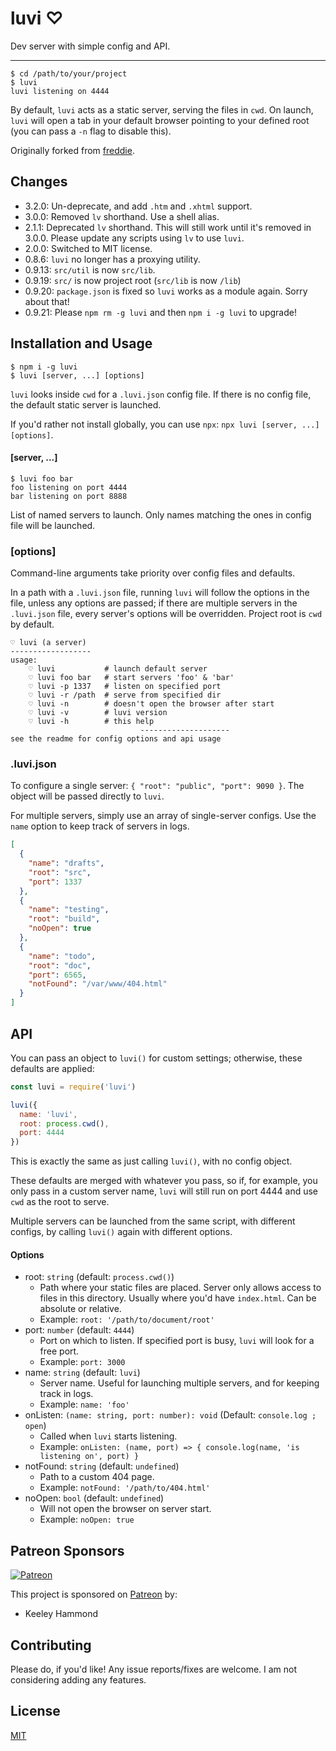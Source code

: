 # luvi ♡

Dev server with simple config and API.

----

```shell
$ cd /path/to/your/project
$ luvi
luvi listening on 4444
```

By default, `luvi` acts as a static server, serving the files in `cwd`.
On launch, `luvi` will open a tab in your default browser pointing to your
defined root (you can pass a `-n` flag to disable this).

Originally forked from [freddie](http://npm.im/freddie).

## Changes

* 3.2.0: Un-deprecate, and add `.htm` and `.xhtml` support.
* 3.0.0: Removed `lv` shorthand. Use a shell alias.
* 2.1.1: Deprecated `lv` shorthand. This will still work until it's removed in
  3.0.0. Please update any scripts using `lv` to use `luvi`.
* 2.0.0: Switched to MIT license.
* 0.8.6: `luvi` no longer has a proxying utility.
* 0.9.13: `src/util` is now `src/lib`.
* 0.9.19: `src/` is now project root (`src/lib` is now `/lib`)
* 0.9.20: `package.json` is fixed so `luvi` works as a module again. Sorry about that!
* 0.9.21: Please `npm rm -g luvi` and then `npm i -g luvi` to upgrade!

## Installation and Usage

```shell
$ npm i -g luvi
$ luvi [server, ...] [options]
```

`luvi` looks inside `cwd` for a `.luvi.json` config file.
If there is no config file, the default static server is launched.

If you'd rather not install globally, you can use `npx`:
`npx luvi [server, ...] [options]`.

#### [server, ...]

```shell
$ luvi foo bar
foo listening on port 4444
bar listening on port 8888
```

List of named servers to launch. Only names matching the ones in config file
will be launched.

### [options]

Command-line arguments take priority over config files and defaults.

In a path with a `.luvi.json` file, running `luvi` will follow the options in
the file, unless any options are passed; if there are multiple servers in the
`.luvi.json` file, every server's options will be overridden. Project root is
`cwd` by default.

```shell
♡ luvi (a server)
------------------
usage:
    ♡ luvi           # launch default server
    ♡ luvi foo bar   # start servers 'foo' & 'bar'
    ♡ luvi -p 1337   # listen on specified port
    ♡ luvi -r /path  # serve from specified dir
    ♡ luvi -n        # doesn't open the browser after start
    ♡ luvi -v        # luvi version
    ♡ luvi -h        # this help
                             --------------------
see the readme for config options and api usage
```

### .luvi.json

To configure a single server: `{ "root": "public", "port": 9090 }`.
The object will be passed directly to `luvi`.

For multiple servers, simply use an array of single-server configs.
Use the `name` option to keep track of servers in logs.

```json
[
  {
    "name": "drafts",
    "root": "src",
    "port": 1337
  },
  {
    "name": "testing",
    "root": "build",
    "noOpen": true
  },
  {
    "name": "todo",
    "root": "doc",
    "port": 6565,
    "notFound": "/var/www/404.html"
  }
]
```

## API

You can pass an object to `luvi()` for custom settings; otherwise, these
defaults are applied:

```javascript
const luvi = require('luvi')

luvi({
  name: 'luvi',
  root: process.cwd(),
  port: 4444
})
```

This is exactly the same as just calling `luvi()`, with no config object.

These defaults are merged with whatever you pass, so if, for example, you only
pass in a custom server name, `luvi` will still run on port 4444 and use `cwd`
as the root to serve.

Multiple servers can be launched from the same script, with different configs,
by calling `luvi()` again with different options.

#### Options

* root: `string` (default: `process.cwd()`)
  * Path where your static files are placed. Server only allows access to files in this directory.
    Usually where you'd have `index.html`. Can be absolute or relative.
  * Example: `root: '/path/to/document/root'`
* port: `number` (default: `4444`)
  * Port on which to listen. If specified port is busy, `luvi` will look for a free port.
  * Example: `port: 3000`
* name: `string` (default: `luvi`)
  * Server name. Useful for launching multiple servers, and for keeping track in logs.
  * Example: `name: 'foo'`
* onListen: `(name: string, port: number): void` (Default: `console.log ; open`)
  * Called when `luvi` starts listening.
  * Example: `onListen: (name, port) => { console.log(name, 'is listening on', port) }`
* notFound: `string` (default: `undefined`)
  * Path to a custom 404 page.
  * Example: `notFound: '/path/to/404.html'`
* noOpen: `bool` (default: `undefined`)
  * Will not open the browser on server start.
  * Example: `noOpen: true`

## Patreon Sponsors

[![Patreon](https://img.shields.io/badge/patreon-donate-yellow.svg)](https://www.patreon.com/zacanger)

This project is sponsored on [Patreon](https://www.patreon.com/zacanger) by:

* Keeley Hammond

## Contributing

Please do, if you'd like! Any issue reports/fixes are welcome. I am not
considering adding any features.

## License

[MIT](./LICENSE.md)
